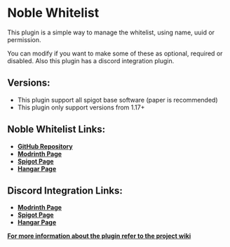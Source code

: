 # Noble Whitelist
This plugin is a simple way to manage the whitelist, using name, uuid or permission.

You can modify if you want to make some of these as optional, required or disabled.
Also this plugin has a discord integration plugin.

## Versions:
- This plugin support all spigot base software (paper is recommended)
- This plugin only support versions from 1.17+

## Noble Whitelist Links:

- **[GitHub Repository](https://github.com/NobelD/NobleWhitelist)**
- **[Modrinth Page](https://modrinth.com/plugin/noble-whitelist)**
- **[Spigot Page](https://www.spigotmc.org/resources/noble-whitelist.113107/)**
- **[Hangar Page](https://hangar.papermc.io/NobelD/NobleWhitelist)**

## Discord Integration Links:
- **[Modrinth Page](https://modrinth.com/plugin/noble-whitelist-discord-integration)**
- **[Spigot Page](https://www.spigotmc.org/resources/noble-whitelist-discord-integration.113896/)**
- **[Hangar Page](https://hangar.papermc.io/NobelD/NobleWhitelistDiscord)**

**[For more information about the plugin refer to the project wiki](https://github.com/NobelD/NobleWhitelist/wiki)**
